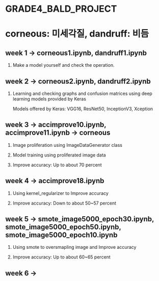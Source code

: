 # GRADE4_BALD_PROJECT
# corneous: 미세각질, dandruff: 비듬

## week 1 -> corneous1.ipynb, dandruff1.ipynb
1. Make a model yourself and check the operation.

## week 2 -> corneous2.ipynb, dandruff2.ipynb
1. Learning and checking graphs and confusion matrices using deep learning models provided by Keras

   Models offered by Keras: VGG16, ResNet50, InceptionV3, Xception

## week 3 -> accimprove10.ipynb, accimprove11.ipynb -> corneous
1. Image proliferation using ImageDataGenerator class

2. Model training using proliferated image data

3. Improve accuracy: Up to about 70 percent

## week 4 -> accimprove18.ipynb
1. Using kernel_regularizer to Improve accuracy

2. Improve accuracy: Down to about 50~57 percent

## week 5 -> smote_image5000_epoch30.ipynb, smote_image5000_epoch50.ipynb, smote_image5000_epoch10.ipynb
1. Using smote to oversmapling image and Improve accuracy

2. Improve accuracy: Up to about 60~65 percent

## week 6 -> 
